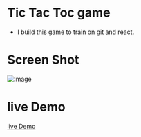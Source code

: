 # Tic Tac Toc game

- I build this game to train on git and react.

# Screen Shot
![image](https://github.com/user-attachments/assets/518f4ea3-ce98-4bef-b6d0-34419f7c8cc8)


# live Demo
[live Demo](https://xo-arabic.netlify.app/)

